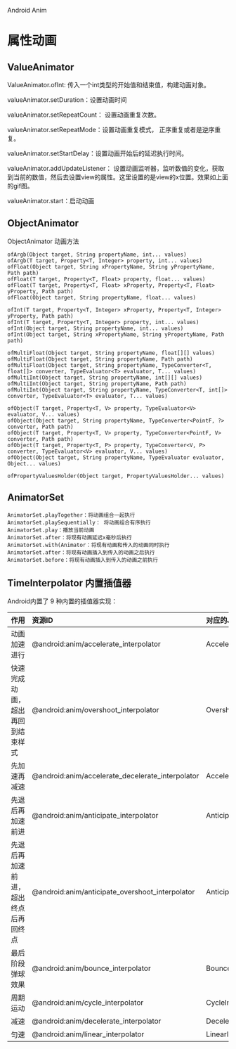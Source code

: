 Android Anim
# 属性动画
## ValueAnimator
ValueAnimator.ofInt: 传入一个int类型的开始值和结束值，构建动画对象。

valueAnimator.setDuration：设置动画时间

valueAnimator.setRepeatCount： 设置动画重复次数。

valueAnimator.setRepeatMode：设置动画重复模式， 正序重复或者是逆序重复。

valueAnimator.setStartDelay：设置动画开始后的延迟执行时间。

valueAnimator.addUpdateListener： 设置动画监听器，监听数值的变化，获取到当前的数值，然后去设置view的属性。这里设置的是view的x位置。效果如上面的gif图。

valueAnimator.start：启动动画




##  ObjectAnimator

ObjectAnimator 动画方法

```
ofArgb(Object target, String propertyName, int... values)
ofArgb(T target, Property<T, Integer> property, int... values)
ofFloat(Object target, String xPropertyName, String yPropertyName, Path path)
ofFloat(T target, Property<T, Float> property, float... values)
ofFloat(T target, Property<T, Float> xProperty, Property<T, Float> yProperty, Path path)
ofFloat(Object target, String propertyName, float... values)

ofInt(T target, Property<T, Integer> xProperty, Property<T, Integer> yProperty, Path path)
ofInt(T target, Property<T, Integer> property, int... values)
ofInt(Object target, String propertyName, int... values)
ofInt(Object target, String xPropertyName, String yPropertyName, Path path)

ofMultiFloat(Object target, String propertyName, float[][] values)
ofMultiFloat(Object target, String propertyName, Path path)
ofMultiFloat(Object target, String propertyName, TypeConverter<T, float[]> converter, TypeEvaluator<T> evaluator, T... values)
ofMultiInt(Object target, String propertyName, int[][] values)
ofMultiInt(Object target, String propertyName, Path path)
ofMultiInt(Object target, String propertyName, TypeConverter<T, int[]> converter, TypeEvaluator<T> evaluator, T... values)

ofObject(T target, Property<T, V> property, TypeEvaluator<V> evaluator, V... values)
ofObject(Object target, String propertyName, TypeConverter<PointF, ?> converter, Path path)
ofObject(T target, Property<T, V> property, TypeConverter<PointF, V> converter, Path path)
ofObject(T target, Property<T, P> property, TypeConverter<V, P> converter, TypeEvaluator<V> evaluator, V... values)
ofObject(Object target, String propertyName, TypeEvaluator evaluator, Object... values)

ofPropertyValuesHolder(Object target, PropertyValuesHolder... values)
```


## AnimatorSet
```
AnimatorSet.playTogether：将动画组合一起执行
AnimatorSet.playSequentially： 将动画组合有序执行
AnimatorSet.play：播放当前动画
AnimatorSet.after：将现有动画延迟x毫秒后执行
AnimatorSet.with(Animator：将现有动画和传入的动画同时执行
AnimatorSet.after：将现有动画插入到传入的动画之后执行
AnimatorSet.before：将现有动画插入到传入的动画之前执行
```

## TimeInterpolator 内置插值器
Android内置了 9 种内置的插值器实现：

|作用|资源ID|对应的Java类|
|:--------|:--------|:--------|
|动画加速进行|@android:anim/accelerate_interpolator|AccelerateInterpolator|
|快速完成动画，超出再回到结束样式|@android:anim/overshoot_interpolator|OvershootInterpolator|
|先加速再减速|@android:anim/accelerate_decelerate_interpolator|AccelerateDecelerateInterpolator|
|先退后再加速前进|@android:anim/anticipate_interpolator|AnticipateInterpolator|
|先退后再加速前进，超出终点后再回终点|@android:anim/anticipate_overshoot_interpolator|AnticipateOvershootInterpolator|
|最后阶段弹球效果|@android:anim/bounce_interpolator|BounceInterpolator|
|周期运动|@android:anim/cycle_interpolator|CycleInterpolator|
|减速|@android:anim/decelerate_interpolator|DecelerateInterpolator|
|匀速|@android:anim/linear_interpolator|LinearInterpolator|
